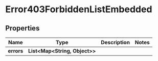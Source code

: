 

# Error403ForbiddenListEmbedded


## Properties

| Name | Type | Description | Notes |
|------------ | ------------- | ------------- | -------------|
|**errors** | **List&lt;Map&lt;String, Object&gt;&gt;** |  |  |



